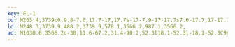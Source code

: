 ```yaml
---
key: FL-1
cd: M265.4,3739c0,9.8-7.6,17.7-17,17.7s-17-7.9-17-17.7s7.6-17.7,17-17.7l0,0C257.8,3721.3,265.4,3729.2,265.4,3739z
ld: M248.3,3739.9,480.2,3739.9,578.1,3566.2,987.1,3566.2,
ad: M1030.6,3566.2c-30,11.6-67.2,31.4-90.2,52.3l18.1-52.3l-18.1-52.3C963.4,3534.8,1000.7,3554.6,1030.6,3566.2z
---
```


